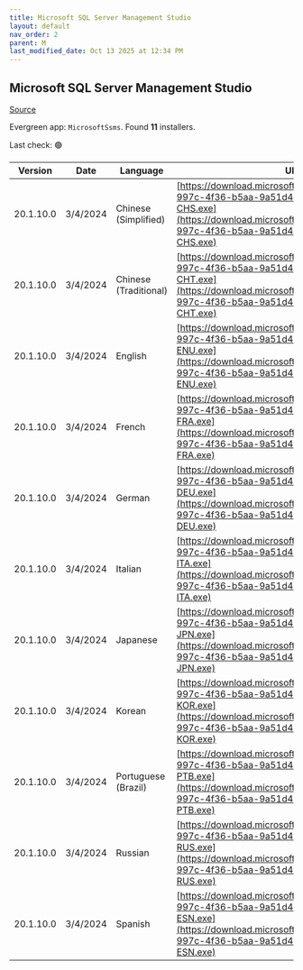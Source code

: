 ```yaml
---
title: Microsoft SQL Server Management Studio
layout: default
nav_order: 2
parent: M
last_modified_date: Oct 13 2025 at 12:34 PM
---
```


## Microsoft SQL Server Management Studio

[Source](https://go.microsoft.com/fwlink/?LinkId=531355)

Evergreen app: `MicrosoftSsms`. Found **11** installers.

Last check: 🟢

| Version   | Date     | Language              | URI                                                                                                                                                                                                |
| --------- | -------- | --------------------- | -------------------------------------------------------------------------------------------------------------------------------------------------------------------------------------------------- |
| 20.1.10.0 | 3/4/2024 | Chinese (Simplified)  | [https://download.microsoft.com/download/7519f0ff-997c-4f36-b5aa-9a51d47dd34c/SSMS-Setup-CHS.exe](https://download.microsoft.com/download/7519f0ff-997c-4f36-b5aa-9a51d47dd34c/SSMS-Setup-CHS.exe) |
| 20.1.10.0 | 3/4/2024 | Chinese (Traditional) | [https://download.microsoft.com/download/7519f0ff-997c-4f36-b5aa-9a51d47dd34c/SSMS-Setup-CHT.exe](https://download.microsoft.com/download/7519f0ff-997c-4f36-b5aa-9a51d47dd34c/SSMS-Setup-CHT.exe) |
| 20.1.10.0 | 3/4/2024 | English               | [https://download.microsoft.com/download/7519f0ff-997c-4f36-b5aa-9a51d47dd34c/SSMS-Setup-ENU.exe](https://download.microsoft.com/download/7519f0ff-997c-4f36-b5aa-9a51d47dd34c/SSMS-Setup-ENU.exe) |
| 20.1.10.0 | 3/4/2024 | French                | [https://download.microsoft.com/download/7519f0ff-997c-4f36-b5aa-9a51d47dd34c/SSMS-Setup-FRA.exe](https://download.microsoft.com/download/7519f0ff-997c-4f36-b5aa-9a51d47dd34c/SSMS-Setup-FRA.exe) |
| 20.1.10.0 | 3/4/2024 | German                | [https://download.microsoft.com/download/7519f0ff-997c-4f36-b5aa-9a51d47dd34c/SSMS-Setup-DEU.exe](https://download.microsoft.com/download/7519f0ff-997c-4f36-b5aa-9a51d47dd34c/SSMS-Setup-DEU.exe) |
| 20.1.10.0 | 3/4/2024 | Italian               | [https://download.microsoft.com/download/7519f0ff-997c-4f36-b5aa-9a51d47dd34c/SSMS-Setup-ITA.exe](https://download.microsoft.com/download/7519f0ff-997c-4f36-b5aa-9a51d47dd34c/SSMS-Setup-ITA.exe) |
| 20.1.10.0 | 3/4/2024 | Japanese              | [https://download.microsoft.com/download/7519f0ff-997c-4f36-b5aa-9a51d47dd34c/SSMS-Setup-JPN.exe](https://download.microsoft.com/download/7519f0ff-997c-4f36-b5aa-9a51d47dd34c/SSMS-Setup-JPN.exe) |
| 20.1.10.0 | 3/4/2024 | Korean                | [https://download.microsoft.com/download/7519f0ff-997c-4f36-b5aa-9a51d47dd34c/SSMS-Setup-KOR.exe](https://download.microsoft.com/download/7519f0ff-997c-4f36-b5aa-9a51d47dd34c/SSMS-Setup-KOR.exe) |
| 20.1.10.0 | 3/4/2024 | Portuguese (Brazil)   | [https://download.microsoft.com/download/7519f0ff-997c-4f36-b5aa-9a51d47dd34c/SSMS-Setup-PTB.exe](https://download.microsoft.com/download/7519f0ff-997c-4f36-b5aa-9a51d47dd34c/SSMS-Setup-PTB.exe) |
| 20.1.10.0 | 3/4/2024 | Russian               | [https://download.microsoft.com/download/7519f0ff-997c-4f36-b5aa-9a51d47dd34c/SSMS-Setup-RUS.exe](https://download.microsoft.com/download/7519f0ff-997c-4f36-b5aa-9a51d47dd34c/SSMS-Setup-RUS.exe) |
| 20.1.10.0 | 3/4/2024 | Spanish               | [https://download.microsoft.com/download/7519f0ff-997c-4f36-b5aa-9a51d47dd34c/SSMS-Setup-ESN.exe](https://download.microsoft.com/download/7519f0ff-997c-4f36-b5aa-9a51d47dd34c/SSMS-Setup-ESN.exe) |
